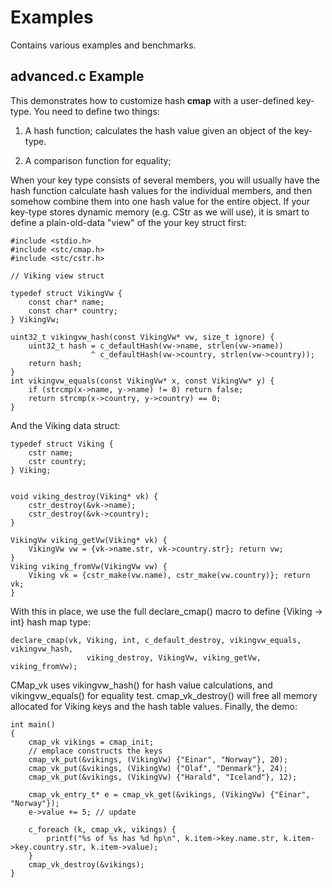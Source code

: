 Examples
========
Contains various examples and benchmarks.


advanced.c Example
------------------

This demonstrates how to customize hash **cmap** with a user-defined key-type. You need to define two things:

1. A hash function; calculates the hash value given an object of the key-type.

2. A comparison function for equality; 

When your key type consists of several members, you will usually have the hash function calculate hash values for the individual members, and then somehow combine them into one hash value for the entire object.
If your key-type stores dynamic memory (e.g. CStr as we will use), it is smart to define a plain-old-data "view" of the your key struct first:
```
#include <stdio.h>
#include <stc/cmap.h>
#include <stc/cstr.h>

// Viking view struct

typedef struct VikingVw {
    const char* name;
    const char* country;
} VikingVw;

uint32_t vikingvw_hash(const VikingVw* vw, size_t ignore) {
    uint32_t hash = c_defaultHash(vw->name, strlen(vw->name))
                  ^ c_defaultHash(vw->country, strlen(vw->country));
    return hash;
}
int vikingvw_equals(const VikingVw* x, const VikingVw* y) {
    if (strcmp(x->name, y->name) != 0) return false;
    return strcmp(x->country, y->country) == 0;
}

```
And the Viking data struct:
```
typedef struct Viking {
    cstr name;
    cstr country;
} Viking;


void viking_destroy(Viking* vk) {
    cstr_destroy(&vk->name);
    cstr_destroy(&vk->country);
}

VikingVw viking_getVw(Viking* vk) {
    VikingVw vw = {vk->name.str, vk->country.str}; return vw;
}
Viking viking_fromVw(VikingVw vw) {
    Viking vk = {cstr_make(vw.name), cstr_make(vw.country)}; return vk;
}

```
With this in place, we use the full declare_cmap() macro to define {Viking -> int} hash map type:
```
declare_cmap(vk, Viking, int, c_default_destroy, vikingvw_equals, vikingvw_hash, 
                 viking_destroy, VikingVw, viking_getVw, viking_fromVw);
```
CMap_vk uses vikingvw_hash() for hash value calculations, and vikingvw_equals() for equality test. cmap_vk_destroy() will free all memory allocated for Viking keys and the hash table values.
Finally, the demo:
```
int main()
{
    cmap_vk vikings = cmap_init;
    // emplace constructs the keys
    cmap_vk_put(&vikings, (VikingVw) {"Einar", "Norway"}, 20);
    cmap_vk_put(&vikings, (VikingVw) {"Olaf", "Denmark"}, 24);
    cmap_vk_put(&vikings, (VikingVw) {"Harald", "Iceland"}, 12);

    cmap_vk_entry_t* e = cmap_vk_get(&vikings, (VikingVw) {"Einar", "Norway"});
    e->value += 5; // update 

    c_foreach (k, cmap_vk, vikings) {
        printf("%s of %s has %d hp\n", k.item->key.name.str, k.item->key.country.str, k.item->value);
    }
    cmap_vk_destroy(&vikings);
}
```
